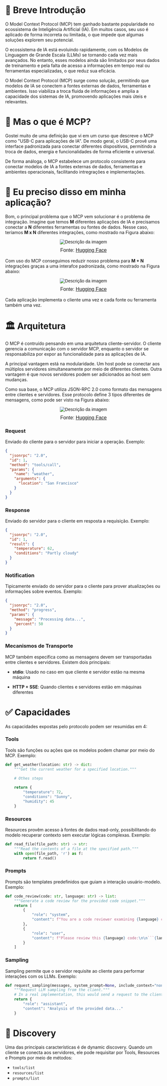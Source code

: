 # 💭 Breve Introdução

O Model Context Protocol (MCP) tem ganhado bastante popularidade no ecossistema de Inteligência Artificial (IA). Em muitos casos, seu uso é aplicado de forma incorreta ou limitada, o que impede que algumas soluções explorem seu potencial.

O ecossistema de IA está evoluindo rapidamente, com os Modelos de Linguagem de Grande Escala (LLMs) se tornando cada vez mais avançados. No entanto, esses modelos ainda são limitados por seus dados de treinamento e pela falta de acesso a informações em tempo real ou ferramentas especializadas, o que reduz sua eficácia.

O Model Context Protocol (MCP) surge como solução, permitindo que modelos de IA se conectem a fontes externas de dados, ferramentas e ambientes. Isso viabiliza a troca fluida de informações e amplia a capacidade dos sistemas de IA, promovendo aplicações mais úteis e relevantes.

# 🧐 Mas o que é MCP?

Gostei muito de uma definição que vi em um curso que descreve o MCP como "USB-C para aplicações de IA". De modo geral, o USB-C provê uma interface padronizada para conectar diferentes dispositivos, permitindo a troca de dados, energia e funcionalidades de forma eficiente e universal.

De forma análoga, o MCP estabelece um protocolo consistente para conectar modelos de IA a fontes externas de dados, ferramentas e ambientes operacionais, facilitando intregrações e implementações.

# 🤨 Eu preciso disso em minha aplicação?

Bom, o principal problema que o MCP vem solucionar é o problema de integração. Imagine que temos **M** diferentes aplicações de IA e precisamos conectar a **N** diferentes ferramentas ou fontes de dados. Nesse caso, teríamos **M x N** diferentes integrações, como mostrado na Figura abaixo:

<div style="text-align: center; font-family: 'Arial', sans-serif;">
  <img src="https://huggingface.co/datasets/mcp-course/images/resolve/main/unit1/1a.png" alt="Descrição da imagem" style="max-width: 100%; height: auto;" />
  <p style="margin-top: 10px; font-size: 16px;">
    Fonte: <a href="https://huggingface.co/learn/mcp-course/unit1/key-concepts">Hugging Face</a>
  </p>
</div>


Com uso do MCP conseguimos reduzir nosso problema para **M + N** integrações graças a uma interafce padronizada, como mostrado na Figura abaixo:

<div style="text-align: center; font-family: 'Arial', sans-serif;">
  <img src="https://huggingface.co/datasets/mcp-course/images/resolve/main/unit1/2.png" alt="Descrição da imagem" style="max-width: 100%; height: auto;" />
  <p style="margin-top: 10px; font-size: 16px;">
    Fonte: <a href="https://huggingface.co/learn/mcp-course/unit1/key-concepts">Hugging Face</a>
  </p>
</div>

Cada aplicação implementa o cliente uma vez e cada fonte ou ferramenta também uma vez.

# 🏛️ Arquitetura

O MCP é contruído pensando em uma arquitetura cliente-servidor. O cliente gerencia a comunicação com o servidor MCP, enquanto o servidor se responsabiliza por expor as funcionalidade para as aplicações de IA.

A principal vantagem está na modularidade. Um host pode se conectar aos múltiplos servidores simultaneamente por meio de diferentes clientes. Outra vantagem é que novos servidores podem ser adicionados ao host sem mudanças.

Como sua base, o MCP utiliza JSON-RPC 2.0 como formato das mensagens entre clientes e servidores. Esse protocolo define 3 tipos diferentes de mensagens, como pode ser visto na Figura abaixo:

<div style="text-align: center; font-family: 'Arial', sans-serif;">
  <img src="https://huggingface.co/datasets/mcp-course/images/resolve/main/unit1/5.png" alt="Descrição da imagem" style="max-width: 100%; height: auto;" />
  <p style="margin-top: 10px; font-size: 16px;">
    Fonte: <a href="https://huggingface.co/learn/mcp-course/unit1/key-concepts">Hugging Face</a>
  </p>
</div>

### Request

Enviado do cliente para o servidor para iniciar a operação. Exemplo:

```json
{
  "jsonrpc": "2.0",
  "id": 1,
  "method": "tools/call",
  "params": {
    "name": "weather",
    "arguments": {
      "location": "San Francisco"
    }
  }
}
```

### Response

Enviado do servidor para o cliente em resposta a requisição. Exemplo:

```json
{
  "jsonrpc": "2.0",
  "id": 1,
  "result": {
    "temperature": 62,
    "conditions": "Partly cloudy"
  }
}
```

### Notification

Tipicamente enviado do servidor para o cliente para prover atualizações ou informações sobre eventos. Exemplo:

```json
{
  "jsonrpc": "2.0",
  "method": "progress",
  "params": {
    "message": "Processing data...",
    "percent": 50
  }
}
```

### Mecanismos de Transporte

MCP também especifica como as mensagens devem ser transportadas entre clientes e servidores. Existem dois principais:

- **stdio**: Usado no caso em que cliente e servidor estão na mesma máquina

- **HTTP + SSE**: Quando clientes e servidores estão em máquinas diferentes

# ✅ Capacidades

As capacidades expostas pelo protocolo podem ser resumidas em 4:

### Tools

Tools são funções ou ações que os modelos podem chamar por meio do MCP. Exemplo:

```python
def get_weather(location: str) -> dict:
    """Get the current weather for a specified location."""
    
    # Othes steps

    return {
        "temperature": 72,
        "conditions": "Sunny",
        "humidity": 45
    }
```

### Resources

Resources provêm acesso à fontes de dados read-only, possibilitando do modelo recuperar contexto sem executar lógicas complexas. Exemplo:

```python
def read_file(file_path: str) -> str:
    """Read the contents of a file at the specified path."""
    with open(file_path, 'r') as f:
        return f.read()
```

### Prompts

Prompts são templates predefinidos que guiam a interação usuário-modelo. Exemplo:

```python
def code_review(code: str, language: str) -> list:
    """Generate a code review for the provided code snippet."""
    return [
        {
            "role": "system",
            "content": f"You are a code reviewer examining {language} code. Provide a detailed review highlighting best practices, potential issues, and suggestions for improvement."
        },
        {
            "role": "user",
            "content": f"Please review this {language} code:\n\n```{language}\n{code}\n```"
        }
    ]
```

### Sampling

Sampling permite que o servidor requisite ao cliente para performar interações com os LLMs. Exemplo:

```python
def request_sampling(messages, system_prompt=None, include_context="none"):
    """Request LLM sampling from the client."""
    # In a real implementation, this would send a request to the client
    return {
        "role": "assistant",
        "content": "Analysis of the provided data..."
    }
```

# 🔎 Discovery

Uma das principais características é de dynamic discovery. Quando um cliente se conecta aos servidores, ele pode requisitar por Tools, Resources e Prompts por meio de métodos:

- `tools/list`
- `resources/list`
- `prompts/list`